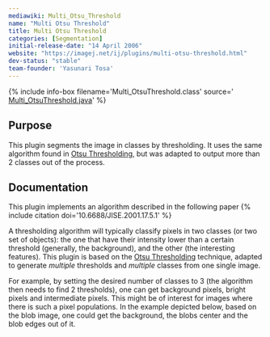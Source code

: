 ```yaml
---
mediawiki: Multi_Otsu_Threshold
name: "Multi Otsu Threshold"
title: Multi Otsu Threshold
categories: [Segmentation]
initial-release-date: "14 April 2006"
website: "https://imagej.net/ij/plugins/multi-otsu-threshold.html"
dev-status: "stable"
team-founder: 'Yasunari Tosa'
---
```


{% include info-box filename='Multi\_OtsuThreshold.class' source=' [Multi\_OtsuThreshold.java](https://imagej.net/ij/plugins/download/Multi_OtsuThreshold.java)' %}

## Purpose

This plugin segments the image in classes by thresholding. It uses the same algorithm found in [Otsu Thresholding](Otsu_Thresholding), but was adapted to output more than 2 classes out of the process.

## Documentation

This plugin implements an algorithm described in the following paper {% include citation doi='10.6688/JISE.2001.17.5.1' %}

A thresholding algorithm will typically classify pixels in two classes (or two set of objects): the one that have their intensity lower than a certain threshold (generally, the background), and the other (the interesting features). This plugin is based on the [Otsu Thresholding](Otsu_Thresholding) technique, adapted to generate *multiple* thresholds and *multiple* classes from one single image.

For example, by setting the desired number of classes to 3 (the algorithm then needs to find 2 thresholds), one can get background pixels, bright pixels and intermediate pixels. This might be of interest for images where there is such a pixel populations. In the example depicted below, based on the blob image, one could get the background, the blobs center and the blob edges out of it.
